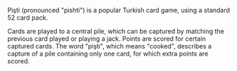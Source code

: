 Pişti (pronounced "pishti") is a popular Turkish card game, using a standard 52 card pack.

Cards are played to a central pile, which can be captured by matching the previous card played or playing a jack. Points are scored for certain captured cards. The word "pişti", which means "cooked", describes a capture of a pile containing only one card, for which extra points are scored.

